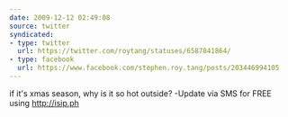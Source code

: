 ```yaml
---
date: 2009-12-12 02:49:08
source: twitter
syndicated:
- type: twitter
  url: https://twitter.com/roytang/statuses/6587841864/
- type: facebook
  url: https://www.facebook.com/stephen.roy.tang/posts/203446994105
---
```


if it's xmas season, why is it so hot outside? -Update via SMS for FREE using http://isip.ph